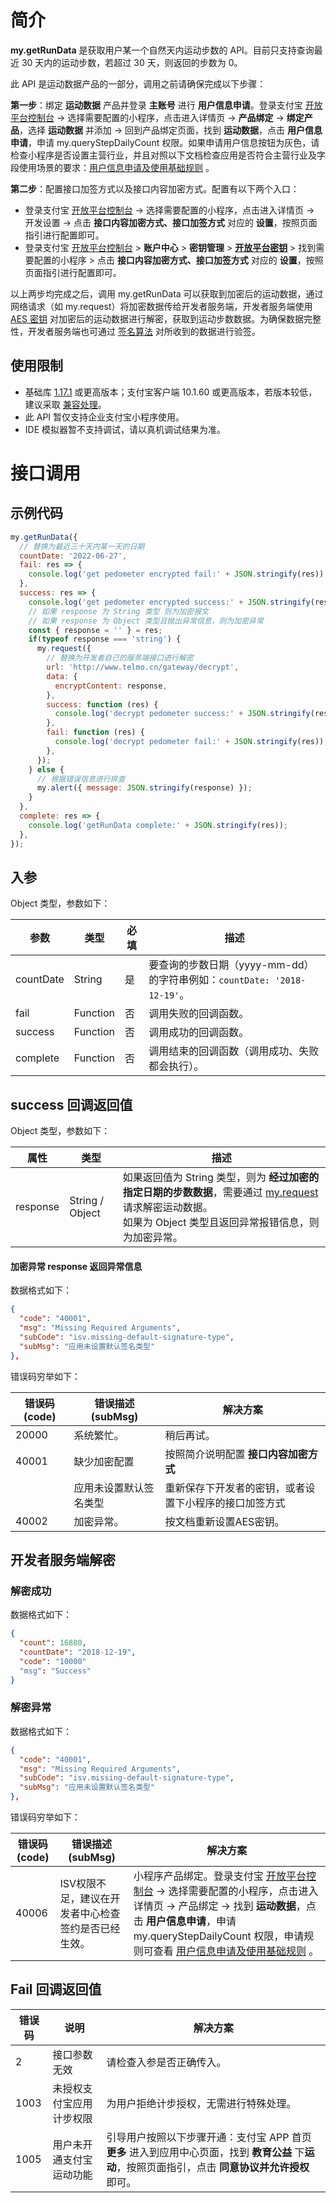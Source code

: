 # 简介
**my.getRunData** 是获取用户某一个自然天内运动步数的 API。目前只支持查询最近 30 天内的运动步数，若超过 30 天，则返回的步数为 0。

此 API 是运动数据产品的一部分，调用之前请确保完成以下步骤：

**第一步**：绑定 **运动数据** 产品并登录 **主账号** 进行 **用户信息申请**。登录支付宝 [开放平台控制台](https://open.alipay.com/dev/workspace) -> 选择需要配置的小程序，点击进入详情页 -> **产品绑定** -> **绑定产品**，选择 **运动数据** 并添加 -> 回到产品绑定页面，找到 **运动数据**，点击 **用户信息申请**，申请 my.queryStepDailyCount 权限。如果申请用户信息按钮为灰色，请检查小程序是否设置主营行业，并且对照以下文档检查应用是否符合主营行业及字段使用场景的要求：[用户信息申请及使用基础规则](https://opendocs.alipay.com/common/02kkuu) 。

**第二步**：配置接口加签方式以及接口内容加密方式。配置有以下两个入口：
- 登录支付宝 [开放平台控制台](https://open.alipay.com/dev/workspace) -> 选择需要配置的小程序，点击进入详情页 -> 开发设置 -> 点击 **接口内容加密方式、接口加签方式** 对应的 **设置**，按照页面指引进行配置即可。
- 登录支付宝 [开放平台控制台](https://open.alipay.com/dev/workspace) > **账户中心** > **密钥管理** > [**开放平台密钥**](https://openhome.alipay.com/dev/workspace/key-manage) > 找到需要配置的小程序 > 点击 **接口内容加密方式、接口加签方式** 对应的 **设置**，按照页面指引进行配置即可。

以上两步均完成之后，调用 my.getRunData 可以获取到加密后的运动数据，通过网络请求（如 my.request）将加密数据传给开发者服务端，开发者服务端使用 [AES 密钥](https://opendocs.alipay.com/common/02mse3) 对加密后的运动数据进行解密，获取到运动步数数据。为确保数据完整性，开发者服务端也可通过 [签名算法](https://opendocs.alipay.com/common/02mriz) 对所收到的数据进行验签。

## 使用限制

- 基础库 [1.17.1](https://opendocs.alipay.com/mini/framework/lib) 或更高版本；支付宝客户端 10.1.60 或更高版本，若版本较低，建议采取 [兼容处理](https://opendocs.alipay.com/mini/framework/compatibility)。
- 此 API 暂仅支持企业支付宝小程序使用。
- IDE 模拟器暂不支持调试，请以真机调试结果为准。

# 接口调用
## 示例代码
```javascript
my.getRunData({
  // 替换为最近三十天内某一天的日期
  countDate: '2022-06-27',
  fail: res => {
    console.log('get pedometer encrypted fail:' + JSON.stringify(res));
  },
  success: res => {
    console.log('get pedometer encrypted success:' + JSON.stringify(res));
    // 如果 response 为 String 类型 则为加密报文
    // 如果 response 为 Object 类型且抛出异常信息，则为加密异常
    const { response = '' } = res;
    if(typeof response === 'string') {
      my.request({
        // 替换为开发者自己的服务端接口进行解密
        url: 'http://www.telmo.cn/gateway/decrypt',
        data: {
          encryptContent: response,
        },
        success: function (res) {
          console.log('decrypt pedometer success:' + JSON.stringify(res));
        },
        fail: function (res) {
          console.log('decrypt pedometer fail:' + JSON.stringify(res));
        },
      });
    } else {
      // 根据错误信息进行排查
      my.alert({ message: JSON.stringify(response) });
    }
  },
  complete: res => {
    console.log('getRunData complete:' + JSON.stringify(res));
  },
});
```
## 入参
Object 类型，参数如下：

| **参数** | **类型** | **必填** | **描述** |
| --- | --- | --- | --- |
| countDate | String | 是 | 要查询的步数日期（yyyy-mm-dd）的字符串例如：`countDate: '2018-12-19'`。 |
| fail | Function | 否 | 调用失败的回调函数。 |
| success | Function | 否 | 调用成功的回调函数。 |
| complete | Function | 否 | 调用结束的回调函数（调用成功、失败都会执行）。 |

## success 回调返回值
Object 类型，参数如下：

| **属性** | **类型** | **描述** |
| --- | --- | --- |
| response | String / Object   | 如果返回值为 String 类型，则为 **经过加密的指定日期的步数数据**，需要通过 [my.request](https://opendocs.alipay.com/mini/api/owycmh) 请求解密运动数据。<br /> 如果为 Object 类型且返回异常报错信息，则为加密异常。 |

#### 加密异常 response 返回异常信息
数据格式如下：
```json
{
  "code": "40001",
  "msg": "Missing Required Arguments",
  "subCode": "isv.missing-default-signature-type",
  "subMsg": "应用未设置默认签名类型"
},
```
错误码穷举如下：

| 错误码(code) | 错误描述(subMsg) | 解决方案 |
| --- | --- | --- |
| 20000 | 系统繁忙。 | 稍后再试。 |
| 40001 | 缺少加密配置 | 按照简介说明配置 **接口内容加密方式** |
|  | 应用未设置默认签名类型 | 重新保存下开发者的密钥，或者设置下小程序的接口加签方式 |
| 40002 | 加密异常。 | 按文档重新设置AES密钥。 |


## 开发者服务端解密 
### 解密成功
数据格式如下：
```json
{
  "count": 16880,
  "countDate": "2018-12-19",
  "code": "10000"
  "msg": "Success"
}
```
### 解密异常
数据格式如下： 
```json
{
  "code": "40001",
  "msg": "Missing Required Arguments",
  "subCode": "isv.missing-default-signature-type",
  "subMsg": "应用未设置默认签名类型"
},
```
错误码穷举如下：

| 错误码(code) | 错误描述(subMsg) | 解决方案 |
| ----- | --- | --- |
| 40006 | ISV权限不足，建议在开发者中心检查签约是否已经生效。 | 小程序产品绑定。登录支付宝 [开放平台控制台](https://open.alipay.com/dev/workspace) -> 选择需要配置的小程序，点击进入详情页  -> 产品绑定 -> 找到 **运动数据**，点击 **用户信息申请**，申请 my.queryStepDailyCount 权限，申请规则可查看 [用户信息申请及使用基础规则](https://opendocs.alipay.com/common/02kkuu) 。 |

## Fail 回调返回值
| 错误码 | 说明 | 解决方案 |
| --- | --- | --- |
| 2 | 接口参数无效 | 请检查入参是否正确传入。 |
| 1003 | 未授权支付宝应用计步权限 | 为用户拒绝计步授权，无需进行特殊处理。 |
| 1005 | 用户未开通支付宝运动功能 | 引导用户按照以下步骤开通：支付宝 APP 首页 **更多** 进入到应用中心页面，找到 **教育公益** 下**运动**，按照页面指引，点击 **同意协议并允许授权** 即可。 |



